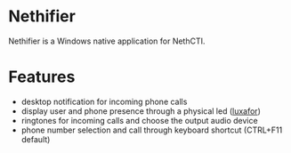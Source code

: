 # Nethifier

Nethifier is a Windows native application for NethCTI.

# Features

- desktop notification for incoming phone calls
- display user and phone presence through a physical led ([luxafor](https://luxafor.com/))
- ringtones for incoming calls and choose the output audio device
- phone number selection and call through keyboard shortcut (CTRL+F11 default)

